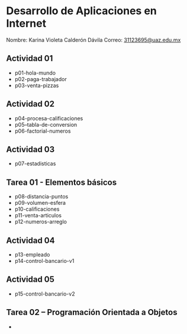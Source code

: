 # Desarrollo de Aplicaciones en Internet

Nombre: Karina Violeta Calderón Dávila
Correo: 31123695@uaz.edu.mx

## Actividad 01
- p01-hola-mundo
- p02-paga-trabajador
- p03-venta-pizzas

## Actividad 02
- p04-procesa-calificaciones
- p05–tabla-de-conversion
- p06-factorial-numeros

## Actividad 03
- p07-estadisticas

## Tarea 01 - Elementos básicos
- p08-distancia-puntos
- p09-volumen-esfera
- p10-calificaciones
- p11-venta-articulos
- p12-numeros-arreglo

## Actividad 04
- p13-empleado
- p14-control-bancario-v1

## Actividad 05
- p15-control-bancario-v2

##  Tarea 02 – Programación Orientada a Objetos
- 